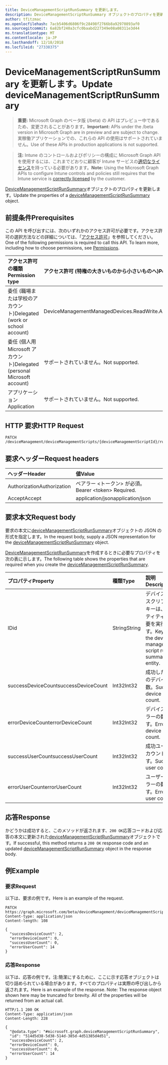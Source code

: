 ```yaml
---
title: DeviceManagementScriptRunSummary を更新します。
description: DeviceManagementScriptRunSummary オブジェクトのプロパティを更新します。
author: tfitzmac
ms.openlocfilehash: 7acb5406d6806f9c28498f2766b8a92970893af0
ms.sourcegitcommit: 6a82bf240a3cfc0baabd227349e08a08311e3d44
ms.translationtype: MT
ms.contentlocale: ja-JP
ms.lasthandoff: 12/18/2018
ms.locfileid: "27338375"
---
```

# <a name="update-devicemanagementscriptrunsummary"></a><span data-ttu-id="efb1c-103">DeviceManagementScriptRunSummary を更新します。</span><span class="sxs-lookup"><span data-stu-id="efb1c-103">Update deviceManagementScriptRunSummary</span></span>

> <span data-ttu-id="efb1c-104">**重要:** Microsoft Graph のベータ版 (/beta) の API はプレビュー中であるため、変更されることがあります。</span><span class="sxs-lookup"><span data-stu-id="efb1c-104">**Important:** APIs under the /beta version in Microsoft Graph are in preview and are subject to change.</span></span> <span data-ttu-id="efb1c-105">実稼働アプリケーションでの、これらの API の使用はサポートされていません。</span><span class="sxs-lookup"><span data-stu-id="efb1c-105">Use of these APIs in production applications is not supported.</span></span>

> <span data-ttu-id="efb1c-106">**注:** Intune のコントロールおよびポリシーの構成に Microsoft Graph API を使用するには、これまでどおりに顧客が Intune サービスの[適切なライセンス](https://go.microsoft.com/fwlink/?linkid=839381)を持っている必要があります。</span><span class="sxs-lookup"><span data-stu-id="efb1c-106">**Note:** Using the Microsoft Graph APIs to configure Intune controls and policies still requires that the Intune service is [correctly licensed](https://go.microsoft.com/fwlink/?linkid=839381) by the customer.</span></span>

<span data-ttu-id="efb1c-107">[DeviceManagementScriptRunSummary](../resources/intune-devices-devicemanagementscriptrunsummary.md)オブジェクトのプロパティを更新します。</span><span class="sxs-lookup"><span data-stu-id="efb1c-107">Update the properties of a [deviceManagementScriptRunSummary](../resources/intune-devices-devicemanagementscriptrunsummary.md) object.</span></span>
## <a name="prerequisites"></a><span data-ttu-id="efb1c-108">前提条件</span><span class="sxs-lookup"><span data-stu-id="efb1c-108">Prerequisites</span></span>
<span data-ttu-id="efb1c-p102">この API を呼び出すには、次のいずれかのアクセス許可が必要です。アクセス許可の選択方法などの詳細については、「[アクセス許可](/graph/permissions-reference)」を参照してください。</span><span class="sxs-lookup"><span data-stu-id="efb1c-p102">One of the following permissions is required to call this API. To learn more, including how to choose permissions, see [Permissions](/graph/permissions-reference).</span></span>

|<span data-ttu-id="efb1c-111">アクセス許可の種類</span><span class="sxs-lookup"><span data-stu-id="efb1c-111">Permission type</span></span>|<span data-ttu-id="efb1c-112">アクセス許可 (特権の大きいものから小さいものへ)</span><span class="sxs-lookup"><span data-stu-id="efb1c-112">Permissions (from most to least privileged)</span></span>|
|:---|:---|
|<span data-ttu-id="efb1c-113">委任 (職場または学校のアカウント)</span><span class="sxs-lookup"><span data-stu-id="efb1c-113">Delegated (work or school account)</span></span>|<span data-ttu-id="efb1c-114">DeviceManagementManagedDevices.ReadWrite.All</span><span class="sxs-lookup"><span data-stu-id="efb1c-114">DeviceManagementManagedDevices.ReadWrite.All</span></span>|
|<span data-ttu-id="efb1c-115">委任 (個人用 Microsoft アカウント)</span><span class="sxs-lookup"><span data-stu-id="efb1c-115">Delegated (personal Microsoft account)</span></span>|<span data-ttu-id="efb1c-116">サポートされていません。</span><span class="sxs-lookup"><span data-stu-id="efb1c-116">Not supported.</span></span>|
|<span data-ttu-id="efb1c-117">アプリケーション</span><span class="sxs-lookup"><span data-stu-id="efb1c-117">Application</span></span>|<span data-ttu-id="efb1c-118">サポートされていません。</span><span class="sxs-lookup"><span data-stu-id="efb1c-118">Not supported.</span></span>|

## <a name="http-request"></a><span data-ttu-id="efb1c-119">HTTP 要求</span><span class="sxs-lookup"><span data-stu-id="efb1c-119">HTTP Request</span></span>
<!-- {
  "blockType": "ignored"
}
-->
``` http
PATCH /deviceManagement/deviceManagementScripts/{deviceManagementScriptId}/runSummary
```

## <a name="request-headers"></a><span data-ttu-id="efb1c-120">要求ヘッダー</span><span class="sxs-lookup"><span data-stu-id="efb1c-120">Request headers</span></span>
|<span data-ttu-id="efb1c-121">ヘッダー</span><span class="sxs-lookup"><span data-stu-id="efb1c-121">Header</span></span>|<span data-ttu-id="efb1c-122">値</span><span class="sxs-lookup"><span data-stu-id="efb1c-122">Value</span></span>|
|:---|:---|
|<span data-ttu-id="efb1c-123">Authorization</span><span class="sxs-lookup"><span data-stu-id="efb1c-123">Authorization</span></span>|<span data-ttu-id="efb1c-124">ベアラー &lt;トークン&gt; が必須。</span><span class="sxs-lookup"><span data-stu-id="efb1c-124">Bearer &lt;token&gt; Required.</span></span>|
|<span data-ttu-id="efb1c-125">Accept</span><span class="sxs-lookup"><span data-stu-id="efb1c-125">Accept</span></span>|<span data-ttu-id="efb1c-126">application/json</span><span class="sxs-lookup"><span data-stu-id="efb1c-126">application/json</span></span>|

## <a name="request-body"></a><span data-ttu-id="efb1c-127">要求本文</span><span class="sxs-lookup"><span data-stu-id="efb1c-127">Request body</span></span>
<span data-ttu-id="efb1c-128">要求の本文に[deviceManagementScriptRunSummary](../resources/intune-devices-devicemanagementscriptrunsummary.md)オブジェクトの JSON の形式を指定します。</span><span class="sxs-lookup"><span data-stu-id="efb1c-128">In the request body, supply a JSON representation for the [deviceManagementScriptRunSummary](../resources/intune-devices-devicemanagementscriptrunsummary.md) object.</span></span>

<span data-ttu-id="efb1c-129">[DeviceManagementScriptRunSummary](../resources/intune-devices-devicemanagementscriptrunsummary.md)を作成するときに必要なプロパティを次の表に示します。</span><span class="sxs-lookup"><span data-stu-id="efb1c-129">The following table shows the properties that are required when you create the [deviceManagementScriptRunSummary](../resources/intune-devices-devicemanagementscriptrunsummary.md).</span></span>

|<span data-ttu-id="efb1c-130">プロパティ</span><span class="sxs-lookup"><span data-stu-id="efb1c-130">Property</span></span>|<span data-ttu-id="efb1c-131">種類</span><span class="sxs-lookup"><span data-stu-id="efb1c-131">Type</span></span>|<span data-ttu-id="efb1c-132">説明</span><span class="sxs-lookup"><span data-stu-id="efb1c-132">Description</span></span>|
|:---|:---|:---|
|<span data-ttu-id="efb1c-133">ID</span><span class="sxs-lookup"><span data-stu-id="efb1c-133">id</span></span>|<span data-ttu-id="efb1c-134">String</span><span class="sxs-lookup"><span data-stu-id="efb1c-134">String</span></span>|<span data-ttu-id="efb1c-135">デバイス管理スクリプトのキーは、エンティティの概要を実行します。</span><span class="sxs-lookup"><span data-stu-id="efb1c-135">Key of the device management script run summary entity.</span></span>|
|<span data-ttu-id="efb1c-136">successDeviceCount</span><span class="sxs-lookup"><span data-stu-id="efb1c-136">successDeviceCount</span></span>|<span data-ttu-id="efb1c-137">Int32</span><span class="sxs-lookup"><span data-stu-id="efb1c-137">Int32</span></span>|<span data-ttu-id="efb1c-138">成功した場合のデバイスの数。</span><span class="sxs-lookup"><span data-stu-id="efb1c-138">Success device count.</span></span>|
|<span data-ttu-id="efb1c-139">errorDeviceCount</span><span class="sxs-lookup"><span data-stu-id="efb1c-139">errorDeviceCount</span></span>|<span data-ttu-id="efb1c-140">Int32</span><span class="sxs-lookup"><span data-stu-id="efb1c-140">Int32</span></span>|<span data-ttu-id="efb1c-141">デバイスのエラーの数です。</span><span class="sxs-lookup"><span data-stu-id="efb1c-141">Error device count.</span></span>|
|<span data-ttu-id="efb1c-142">successUserCount</span><span class="sxs-lookup"><span data-stu-id="efb1c-142">successUserCount</span></span>|<span data-ttu-id="efb1c-143">Int32</span><span class="sxs-lookup"><span data-stu-id="efb1c-143">Int32</span></span>|<span data-ttu-id="efb1c-144">成功ユーザー カウントです。</span><span class="sxs-lookup"><span data-stu-id="efb1c-144">Success user count.</span></span>|
|<span data-ttu-id="efb1c-145">errorUserCount</span><span class="sxs-lookup"><span data-stu-id="efb1c-145">errorUserCount</span></span>|<span data-ttu-id="efb1c-146">Int32</span><span class="sxs-lookup"><span data-stu-id="efb1c-146">Int32</span></span>|<span data-ttu-id="efb1c-147">ユーザーのエラーの数です。</span><span class="sxs-lookup"><span data-stu-id="efb1c-147">Error user count.</span></span>|



## <a name="response"></a><span data-ttu-id="efb1c-148">応答</span><span class="sxs-lookup"><span data-stu-id="efb1c-148">Response</span></span>
<span data-ttu-id="efb1c-149">かどうかは成功すると、このメソッドが返されます、`200 OK`応答コードおよび応答の本文に更新された[deviceManagementScriptRunSummary](../resources/intune-devices-devicemanagementscriptrunsummary.md)オブジェクトです。</span><span class="sxs-lookup"><span data-stu-id="efb1c-149">If successful, this method returns a `200 OK` response code and an updated [deviceManagementScriptRunSummary](../resources/intune-devices-devicemanagementscriptrunsummary.md) object in the response body.</span></span>

## <a name="example"></a><span data-ttu-id="efb1c-150">例</span><span class="sxs-lookup"><span data-stu-id="efb1c-150">Example</span></span>
### <a name="request"></a><span data-ttu-id="efb1c-151">要求</span><span class="sxs-lookup"><span data-stu-id="efb1c-151">Request</span></span>
<span data-ttu-id="efb1c-152">以下は、要求の例です。</span><span class="sxs-lookup"><span data-stu-id="efb1c-152">Here is an example of the request.</span></span>
``` http
PATCH https://graph.microsoft.com/beta/deviceManagement/deviceManagementScripts/{deviceManagementScriptId}/runSummary
Content-type: application/json
Content-length: 108

{
  "successDeviceCount": 2,
  "errorDeviceCount": 0,
  "successUserCount": 0,
  "errorUserCount": 14
}
```

### <a name="response"></a><span data-ttu-id="efb1c-153">応答</span><span class="sxs-lookup"><span data-stu-id="efb1c-153">Response</span></span>
<span data-ttu-id="efb1c-p103">以下は、応答の例です。注:簡潔にするために、ここに示す応答オブジェクトは切り詰められている場合があります。すべてのプロパティは実際の呼び出しから返されます。</span><span class="sxs-lookup"><span data-stu-id="efb1c-p103">Here is an example of the response. Note: The response object shown here may be truncated for brevity. All of the properties will be returned from an actual call.</span></span>
``` http
HTTP/1.1 200 OK
Content-Type: application/json
Content-Length: 228

{
  "@odata.type": "#microsoft.graph.deviceManagementScriptRunSummary",
  "id": "514d5d38-5d38-514d-385d-4d51385d4d51",
  "successDeviceCount": 2,
  "errorDeviceCount": 0,
  "successUserCount": 0,
  "errorUserCount": 14
}
```





